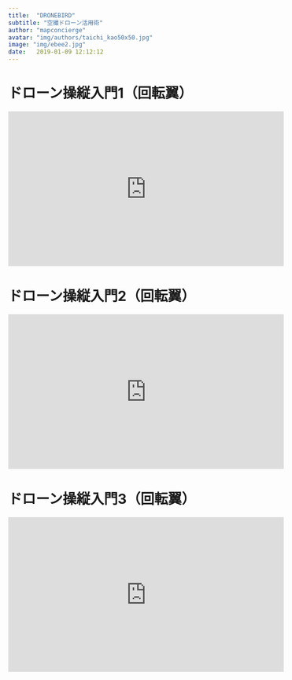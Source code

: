 ```yaml
---
title:  "DRONEBIRD"
subtitle: "空撮ドローン活用術"
author: "mapconcierge"
avatar: "img/authors/taichi_kao50x50.jpg"
image: "img/ebee2.jpg"
date:   2019-01-09 12:12:12
---
```


# ドローン操縦入門1（回転翼）
<iframe width="560" height="315" src="https://www.youtube.com/embed/84RnOFfoG2o" frameborder="0" allow="accelerometer; autoplay; encrypted-media; gyroscope; picture-in-picture" allowfullscreen></iframe>

# ドローン操縦入門2（回転翼）
<iframe width="560" height="315" src="https://www.youtube.com/embed/07imbwku19Q" frameborder="0" allow="accelerometer; autoplay; encrypted-media; gyroscope; picture-in-picture" allowfullscreen></iframe>

# ドローン操縦入門3（回転翼）
<iframe width="560" height="315" src="https://www.youtube.com/embed/hhSg1E11rAQ" frameborder="0" allow="accelerometer; autoplay; encrypted-media; gyroscope; picture-in-picture" allowfullscreen></iframe>


